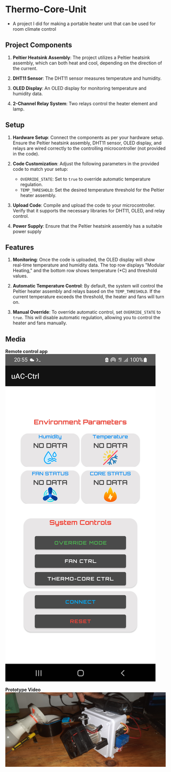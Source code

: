 # Thermo-Core-Unit

- A project I did for making a portable heater unit that can be used for room climate control

## Project Components

1. **Peltier Heatsink Assembly**: The project utilizes a Peltier heatsink assembly, which can both heat and cool, depending on the direction of the current.

2. **DHT11 Sensor**: The DHT11 sensor measures temperature and humidity.

3. **OLED Display**: An OLED display for monitoring temperature and humidity data.

4. **2-Channel Relay System**: Two relays control the heater element and lamp.

## Setup

1. **Hardware Setup**: Connect the components as per your hardware setup. Ensure the Peltier heatsink assembly, DHT11 sensor, OLED display, and relays are wired correctly to the controlling microcontroller (not provided in the code).

2. **Code Customization**: Adjust the following parameters in the provided code to match your setup:
   - `OVERRIDE_STATE`: Set to `true` to override automatic temperature regulation.
   - `TEMP_THRESHOLD`: Set the desired temperature threshold for the Peltier heater assembly.

3. **Upload Code**: Compile and upload the code to your microcontroller. Verify that it supports the necessary libraries for DHT11, OLED, and relay control.

4. **Power Supply**: Ensure that the Peltier heatsink assembly has a suitable power supply

## Features

1. **Monitoring**: Once the code is uploaded, the OLED display will show real-time temperature and humidity data. The top row displays "Modular Heating," and the bottom row shows temperature (*C) and threshold values.

2. **Automatic Temperature Control**: By default, the system will control the Peltier heater assembly and relays based on the `TEMP_THRESHOLD`. If the current temperature exceeds the threshold, the heater and fans will turn on.

3. **Manual Override**: To override automatic control, set `OVERRIDE_STATE` to `true`. This will disable automatic regulation, allowing you to control the heater and fans manually.


## Media

**Remote control app**
![Control App](img/4.jpg)

 **Prototype Video**
[![Watch the YouTube video](img/2.jpg)](https://www.youtube.com/shorts/g8ytXHs4CiU)



